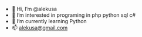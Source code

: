 - 👋 Hi, I’m @alekusa
- 👀 I’m interested in programing in php python sql c#
- 🌱 I’m currently learning Python
- 📫 alekusa@gmail.com
  

<!---
alekusa/alekusa is a ✨ special ✨ repository because its `README.md` (this file) appears on your GitHub profile.
You can click the Preview link to take a look at your changes.
--->
